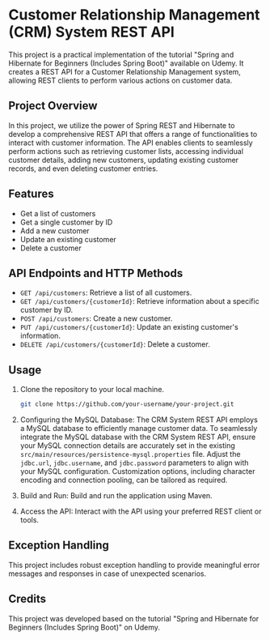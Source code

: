# Customer Relationship Management (CRM) System REST API

This project is a practical implementation of the tutorial "Spring and Hibernate for Beginners (Includes Spring Boot)" available on Udemy. It creates a REST API for a Customer Relationship Management system, allowing REST clients to perform various actions on customer data.

## Project Overview

In this project, we utilize the power of Spring REST and Hibernate to develop a comprehensive REST API that offers a range of functionalities to interact with customer information. The API enables clients to seamlessly perform actions such as retrieving customer lists, accessing individual customer details, adding new customers, updating existing customer records, and even deleting customer entries.

## Features

- Get a list of customers
- Get a single customer by ID
- Add a new customer
- Update an existing customer
- Delete a customer

## API Endpoints and HTTP Methods

- `GET /api/customers`: Retrieve a list of all customers.
- `GET /api/customers/{customerId}`: Retrieve information about a specific customer by ID.
- `POST /api/customers`: Create a new customer.
- `PUT /api/customers/{customerId}`: Update an existing customer's information.
- `DELETE /api/customers/{customerId}`: Delete a customer.

## Usage

1. Clone the repository to your local machine.
   ```bash
   git clone https://github.com/your-username/your-project.git
2. Configuring the MySQL Database: The CRM System REST API employs a MySQL database to efficiently manage customer data. To seamlessly integrate the MySQL database with the CRM System REST API, ensure your MySQL connection details are accurately set in the existing `src/main/resources/persistence-mysql.properties` file. Adjust the `jdbc.url`, `jdbc.username`, and `jdbc.password` parameters to align with your MySQL configuration. Customization options, including character encoding and connection pooling, can be tailored as required.

3. Build and Run: Build and run the application using Maven.

4. Access the API: Interact with the API using your preferred REST client or tools.

## Exception Handling
This project includes robust exception handling to provide meaningful error messages and responses in case of unexpected scenarios.

## Credits
This project was developed based on the tutorial "Spring and Hibernate for Beginners (Includes Spring Boot)" on Udemy.
